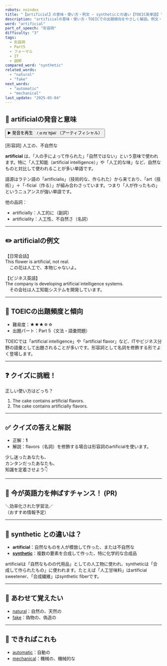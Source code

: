 ```yaml
---
robots: noindex
title: "【artificial】の意味・使い方・例文 ― syntheticとの違い【TOEIC英単語】"
description: "artificialの意味・使い方・TOEICでの出題傾向をやさしく解説。例文・クイズ付きでsyntheticとの違いもわかりやすく学べます。"
word: "artificial"
part_of_speech: "形容詞"
difficulty: "3"
tags:
  - 形容詞
  - Part5
  - フォーマル
  - IT
  - 説明
compared_word: "synthetic"
related_words:
  - "natural"
  - "fake"
next_words:
  - "automatic"
  - "mechanical"
last_update: "2025-05-04"
---
```


## 🔰 artificialの発音と意味

<button class="play-audio" onclick="playTTS('artificial')">
  <span class="play-audio-main">
    ▶️ 発音を再生　/ˌɑːrtɪˈfɪʃəl/
  </span>
  <span class="play-audio-sub">
    （アーティフィシャル）
  </span>
</button>

[形容詞] 人工の、不自然な

**artificial** は、「人の手によって作られた」「自然ではない」という意味で使われます。特に「人工知能（artificial intelligence）」や「人工的な味」など、自然なものと対比して使われることが多い単語です。

語源はラテン語の「artificialis」（技術的な、作られた）から来ており、「art（技術）」＋「-ficial（作る）」が組み合わさっています。つまり「人が作ったもの」というニュアンスが強い単語です。

他の品詞：  
- artificially：人工的に（副詞）
- artificiality：人工性、不自然さ（名詞）

---

## ✏️ artificialの例文

【日常会話】  
This flower is artificial, not real.  
　この花は人工で、本物じゃないよ。

【ビジネス英語】  
The company is developing artificial intelligence systems.  
　その会社は人工知能システムを開発しています。

---

## 🎯 TOEICの出題頻度と傾向

- 難易度：★★★☆☆
- 出題パート：Part 5（文法・語彙問題）

TOEICでは「artificial intelligence」や「artificial flavor」など、ITやビジネス分野の語彙として出題されることが多いです。形容詞として名詞を修飾する形でよく登場します。

---

## ❓ クイズに挑戦！

正しい使い方はどっち？

1. The cake contains artificial flavors.  
2. The cake contains artificially flavors.

---

## ✅ クイズの答えと解説

- 正解：**1**
- 解説：flavors（名詞）を修飾する場合は形容詞のartificialを使います。

少し迷ったあなたも、  
カンタンだったあなたも、  
知識を定着させよう👇️

---

## 🚀 今が英語力を伸ばすチャンス！ (PR)

<div class="info-center">
＼効率化された学習法／<br>  
（おすすめ情報予定）
</div>

---

## 🤔  synthetic との違いは？

- **artificial**：自然なものを人が模倣して作った、または不自然な
- **[synthetic](/synthetic)**：複数の要素を合成して作った、特に化学的な合成品

artificialは「自然なものの代用品」としての人工物に使われ、syntheticは「合成して作られたもの」に使われます。たとえば「人工甘味料」はartificial sweetener、「合成繊維」はsynthetic fiberです。

---

## 🧩 あわせて覚えたい

- [natural](/natural)：自然の、天然の
- [fake](/fake)：偽物の、偽造の

---

## 📖 できればこれも

- [automatic](/automatic)：自動の
- [mechanical](/mechanical)：機械の、機械的な

<!-- cvid: aid10_bid40 -->
